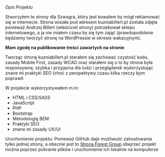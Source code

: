 *Opis Projektu*

Stworzyłem te strony dla Szwagra, który jest kowalem by mógł reklamować się w internecie. Strona wisiała pod adresem kuzniabillert.pl została zdjęta ponieważ Andrzej Billert (właściciel strony) potrzebował sklepu internetowego, a ja nie miałem czasu by się tym zająć (prawdopodobnie będziemy tworzyć stronę na WordPressie w okresie wakacyjnym).

**Mam zgodę na publikowanie treści zawartych na stronie**

Tworząc stronę kuzniabillert.pl starałem się zachować czystość kodu, zasady Mobile First, zasady WCAG oraz starałem się o to by strona była responsywna, szybka i przyjazna dla ludzi i przeglądarek wykorzystując znane mi praktyki SEO (choć z perspektywy czasu kilka rzeczy bym poprawił.

W projekcie wykorzystywałem m.in:
- HTML i CSS/SASS
- JavaScript
- PHP
- Bootstrap
- Metodologię BEM
- Praktyki SEO
- znane mi zasady UX/UI

*Uruchomienie projektu:*
Ponieważ GitHub daje możliwość zahostowania tylko jednej strony, a obecnie jest to [Strona Forest Group](maxpolak04.github.io) obejrzeć projekt można poprzez pobranie plików i uruchomienie ich lokalnie na komputerze
